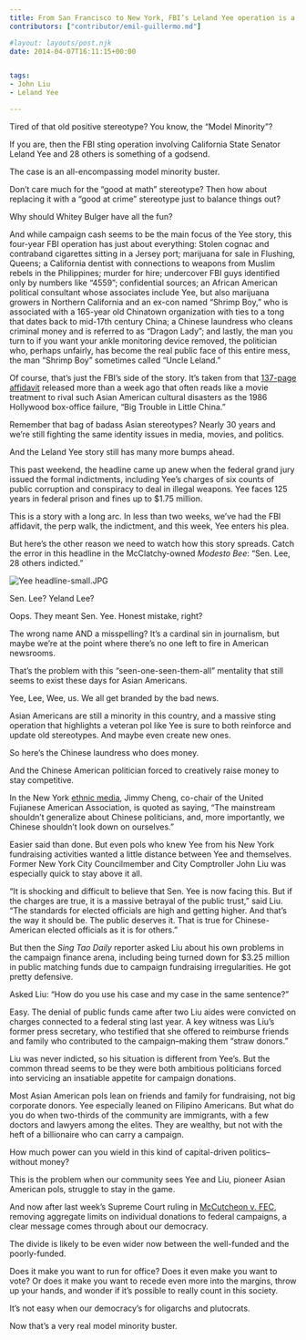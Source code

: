 ```yaml
---
title: From San Francisco to New York, FBI’s Leland Yee operation is a stinging “model minority” buster
contributors: ["contributor/emil-guillermo.md"]

#layout: layouts/post.njk
date: 2014-04-07T16:11:15+00:00


tags:
- John Liu
- Leland Yee

---
```


Tired of that old positive stereotype? You know, the “Model Minority”?

If you are, then the FBI sting operation involving California State Senator Leland Yee and 28 others is something of a godsend.

The case is an all-encompassing model minority buster.

Don’t care much for the “good at math” stereotype? Then how about replacing it with a “good at crime” stereotype just to balance things out?

Why should Whitey Bulger have all the fun?

And while campaign cash seems to be the main focus of the Yee story, this four-year FBI operation has just about everything: Stolen cognac and contraband cigarettes sitting in a Jersey port; marijuana for sale in Flushing, Queens; a California dentist with connections to weapons from Muslim rebels in the Philippines; murder for hire; undercover FBI guys identified only by numbers like “4559”; confidential sources; an African American political consultant whose associates include Yee, but also marijuana growers in Northern California and an ex-con named “Shrimp Boy,” who is associated with a 165-year old Chinatown organization with ties to a tong that dates back to mid-17th century China; a Chinese laundress who cleans criminal money and is referred to as “Dragon Lady”; and lastly, the man you turn to if you want your ankle monitoring device removed, the politician who, perhaps unfairly, has become the real public face of this entire mess, the man “Shrimp Boy” sometimes called “Uncle Leland.”

Of course, that’s just the FBI’s side of the story. It’s taken from that [137-page affidavit](/uploads/pdf/L.Yee%20affidavit.pdf) released more than a week ago that often reads like a movie treatment to rival such Asian American cultural disasters as the 1986 Hollywood box-office failure, “Big Trouble in Little China.”

Remember that bag of badass Asian stereotypes? Nearly 30 years and we’re still fighting the same identity issues in media, movies, and politics.

And the Leland Yee story still has many more bumps ahead.

This past weekend, the headline came up anew when the federal grand jury issued the formal indictments, including Yee’s charges of six counts of public corruption and conspiracy to deal in illegal weapons. Yee faces 125 years in federal prison and fines up to $1.75 million.

This is a story with a long arc. In less than two weeks, we’ve had the FBI affidavit, the perp walk, the indictment, and this week, Yee enters his plea.

But here’s the other reason we need to watch how this story spreads. Catch the error in this headline in the McClatchy-owned _Modesto Bee_: “Sen. Lee, 28 others indicted.”

![Yee headline-small.JPG](/uploads/Yee%20headline-small.JPG)

Sen. Lee? Yeland Lee?

Oops. They meant Sen. Yee. Honest mistake, right?

The wrong name AND a misspelling? It’s a cardinal sin in journalism, but maybe we’re at the point where there’s no one left to fire in American newsrooms.

That’s the problem with this “seen-one-seen-them-all” mentality that still seems to exist these days for Asian Americans.

Yee, Lee, Wee, us. We all get branded by the bad news.

Asian Americans are still a minority in this country, and a massive sting operation that highlights a veteran pol like Yee is sure to both reinforce and update old stereotypes. And maybe even create new ones.

So here’s the Chinese laundress who does money.

And the Chinese American politician forced to creatively raise money to stay competitive.

In the New York [ethnic media](https://www.voicesofny.org/2014/04/new-york-chinese-confused-by-leland-yee-case/), Jimmy Cheng, co-chair of the United Fujianese American Association, is quoted as saying, “The mainstream shouldn’t generalize about Chinese politicians, and, more importantly, we Chinese shouldn’t look down on ourselves.”

Easier said than done. But even pols who knew Yee from his New York fundraising activities wanted a little distance between Yee and themselves. Former New York City Councilmember and City Comptroller John Liu was especially quick to stay above it all.

“It is shocking and difficult to believe that Sen. Yee is now facing this. But if the charges are true, it is a massive betrayal of the public trust,” said Liu. “The standards for elected officials are high and getting higher. And that’s the way it should be. The public deserves it. That is true for Chinese-American elected officials as it is for others.”

But then the _Sing Tao Daily_ reporter asked Liu about his own problems in the campaign finance arena, including being turned down for $3.25 million in public matching funds due to campaign fundraising irregularities. He got pretty defensive.

Asked Liu: “How do you use his case and my case in the same sentence?”

Easy. The denial of public funds came after two Liu aides were convicted on charges connected to a federal sting last year. A key witness was Liu’s former press secretary, who testified that she offered to reimburse friends and family who contributed to the campaign–making them “straw donors.”

Liu was never indicted, so his situation is different from Yee’s. But the common thread seems to be they were both ambitious politicians forced into servicing an insatiable appetite for campaign donations.

Most Asian American pols lean on friends and family for fundraising, not big corporate donors. Yee especially leaned on Filipino Americans. But what do you do when two-thirds of the community are immigrants, with a few doctors and lawyers among the elites. They are  wealthy, but not with the heft of a billionaire who can carry a campaign.

How much power can you wield in this kind of capital-driven politics–without money?

This is the problem when our community sees Yee and Liu, pioneer Asian American pols, struggle to stay in the game.

And now after last week’s Supreme Court ruling in [McCutcheon v. FEC](https://www.supremecourt.gov/opinions/13pdf/12-536_e1pf.pdf), removing aggregate limits on individual donations to federal campaigns, a clear message comes through about our democracy.

The divide is likely to be even wider now between the well-funded and the poorly-funded.

Does it make you want to run for office? Does it even make you want to vote? Or does it make you want to recede even more into the margins, throw up your hands, and wonder if it’s possible to really count in this society.

It’s not easy when our democracy’s for oligarchs and plutocrats.

Now that’s a very real model minority buster.
